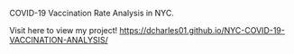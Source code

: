 COVID-19 Vaccination Rate Analysis in NYC.

Visit here to view my project! https://dcharles01.github.io/NYC-COVID-19-VACCINATION-ANALYSIS/
